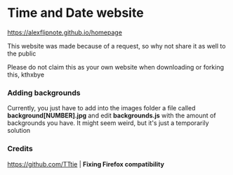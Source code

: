 # Time and Date website
https://alexflipnote.github.io/homepage

This website was made because of a request, so why not share it as well to the public

Please do not claim this as your own website when downloading or forking this, kthxbye

### Adding backgrounds
Currently, you just have to add into the images folder a file called **background[NUMBER].jpg** and edit **backgrounds.js** with the amount of backgrounds you have. It might seem weird, but it's just a temporarily solution

### Credits
https://github.com/TTtie | **Fixing Firefox compatibility**
